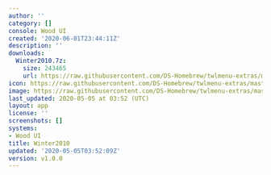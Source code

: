 ```yaml
---
author: ''
category: []
console: Wood UI
created: '2020-06-01T23:44:11Z'
description: ''
downloads:
  Winter2010.7z:
    size: 243465
    url: https://raw.githubusercontent.com/DS-Homebrew/twlmenu-extras/master/_nds/TWiLightMenu/akmenu/themes/Winter2010.7z
icon: https://raw.githubusercontent.com/DS-Homebrew/twlmenu-extras/master/_nds/TWiLightMenu/akmenu/themes/meta/Winter2010/icon.png
image: https://raw.githubusercontent.com/DS-Homebrew/twlmenu-extras/master/_nds/TWiLightMenu/akmenu/themes/meta/Winter2010/icon.png
last_updated: 2020-05-05 at 03:52 (UTC)
layout: app
license: ''
screenshots: []
systems:
- Wood UI
title: Winter2010
updated: '2020-05-05T03:52:09Z'
version: v1.0.0
---
```

